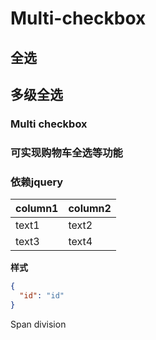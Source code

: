 # Multi-checkbox
## 全选
## 多级全选  
### Multi checkbox  
### 可实现购物车全选等功能
### 依赖jquery
|column1|column2|
|-|-|
|text1|text2|
|text3|text4|

**样式**
``` JSON
{
  "id": "id"
}
```

Span
division
